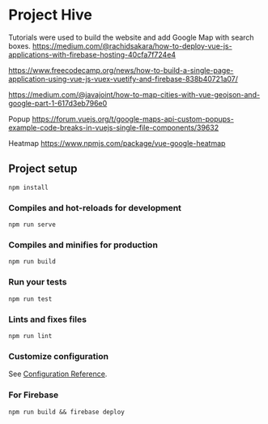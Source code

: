 # Project Hive

Tutorials were used to build the website and add Google Map with search boxes.
https://medium.com/@rachidsakara/how-to-deploy-vue-js-applications-with-firebase-hosting-40cfa7f724e4

https://www.freecodecamp.org/news/how-to-build-a-single-page-application-using-vue-js-vuex-vuetify-and-firebase-838b40721a07/

https://medium.com/@javajoint/how-to-map-cities-with-vue-geojson-and-google-part-1-617d3eb796e0

Popup
https://forum.vuejs.org/t/google-maps-api-custom-popups-example-code-breaks-in-vuejs-single-file-components/39632

Heatmap
https://www.npmjs.com/package/vue-google-heatmap

## Project setup

```
npm install
```

### Compiles and hot-reloads for development

```
npm run serve
```

### Compiles and minifies for production

```
npm run build
```

### Run your tests

```
npm run test
```

### Lints and fixes files

```
npm run lint
```

### Customize configuration

See [Configuration Reference](https://cli.vuejs.org/config/).

### For Firebase

```
npm run build && firebase deploy
```
